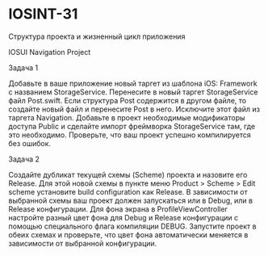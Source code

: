 # IOSINT-31
 Структура проекта и жизненный цикл приложения
 
IOSUI Navigation Project

Задача 1

Добавьте в ваше приложение новый таргет из шаблона iOS: Framework с названием StorageService.
Перенесите в новый таргет StorageService файл Post.swift. Если структура Post содержится в другом
файле, то создайте новый файл и перенесите Post в него. Исключите этот файл из таргета Navigation.
Добавьте в проект необходимые модификаторы доступа Public и сделайте импорт фреймворка StorageService
там, где это необходимо. Проверьте, что ваш проект успешно компилируется без ошибок.

Задача 2

Создайте дубликат текущей схемы (Scheme) проекта и назовите его Release. Для этой новой схемы в пункте
меню Product > Scheme > Edit scheme установите build configuration как Release. В зависимости от
выбранной схемы ваш проект должен запускаться или в Debug, или в Release конфигурации. Для фона экрана
в ProfileViewController настройте разный цвет фона для Debug и Release конфигурации с помощью
специального флага компиляции DEBUG. Запустите проект в обеих схемах и проверьте, что цвет фона
автоматически меняется в зависимости от выбранной конфигурации.
